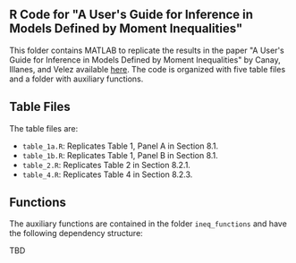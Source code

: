 ## R Code for "A User's Guide for Inference in Models Defined by Moment Inequalities"

This folder contains MATLAB to replicate the results in the paper "A User's Guide for Inference in Models Defined by Moment Inequalities" by Canay, Illanes, and Velez available [here](https://faculty.wcas.northwestern.edu/iac879/wp/inequalities-guide.pdf). The code is organized with five table files and a folder with auxiliary functions.

## Table Files

The table files are:

- `table_1a.R`: Replicates Table 1, Panel A in Section 8.1.
- `table_1b.R`: Replicates Table 1, Panel B in Section 8.1.
- `table_2.R`: Replicates Table 2 in Section 8.2.1.
- `table_4.R`: Replicates Table 4 in Section 8.2.3.

## Functions 

The auxiliary functions are contained in the folder `ineq_functions` and have the following dependency structure:

TBD
